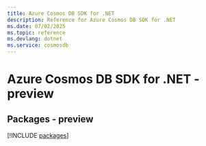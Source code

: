 ```yaml
---
title: Azure Cosmos DB SDK for .NET
description: Reference for Azure Cosmos DB SDK for .NET
ms.date: 07/02/2025
ms.topic: reference
ms.devlang: dotnet
ms.service: cosmosdb
---
```

# Azure Cosmos DB SDK for .NET - preview
## Packages - preview
[!INCLUDE [packages](cosmos-db-index.md)]